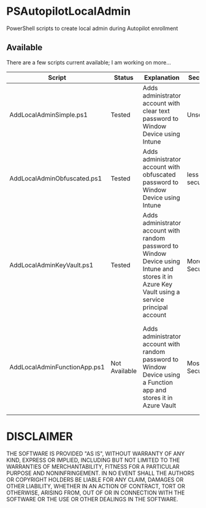 # PSAutopilotLocalAdmin

PowerShell scripts to create local admin during Autopilot enrollment

## Available

There are a few scripts current available; I am working on more...

Script | Status| Explanation | Security | Comments
--|--|--|--|--
AddLocalAdminSimple.ps1 | Tested | Adds administrator account with clear text password to Window Device using Intune | Unsecure | recommended for testing ONLY! |
AddLocalAdminObfuscated.ps1 | Tested | Adds administrator account with obfuscated password to Window Device using Intune | less secure | Could decrypt password if AES key is retrieved |
AddLocalAdminKeyVault.ps1 | Tested | Adds administrator account with random password to Window Device using Intune and stores it in Azure Key Vault using a service principal account | More Secure | Can't retrieve password, but could generate new password using Service Principal Id info. Must be an admin to apply password though
AddLocalAdminFunctionApp.ps1 | Not Available | Adds administrator account with random password to Window Device using a Function app and stores it in Azure Vault | Most Secure | Can't retrieve password, but could generate new password using Function app key info. Must be an admin to apply password though

# DISCLAIMER

THE SOFTWARE IS PROVIDED "AS IS", WITHOUT WARRANTY OF ANY KIND, EXPRESS OR IMPLIED, INCLUDING BUT NOT LIMITED TO THE WARRANTIES OF MERCHANTABILITY,
FITNESS FOR A PARTICULAR PURPOSE AND NONINFRINGEMENT. IN NO EVENT SHALL THE AUTHORS OR COPYRIGHT HOLDERS BE LIABLE FOR ANY CLAIM, DAMAGES OR OTHER LIABILITY,
WHETHER IN AN ACTION OF CONTRACT, TORT OR OTHERWISE, ARISING FROM, OUT OF OR IN CONNECTION WITH THE SOFTWARE OR THE USE OR OTHER DEALINGS IN THE SOFTWARE.
